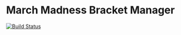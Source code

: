 # March Madness Bracket Manager

[![Build Status](https://travis-ci.org/srang/php_bracketpicker.svg)](https://travis-ci.org/srang/php_bracketpicker)
